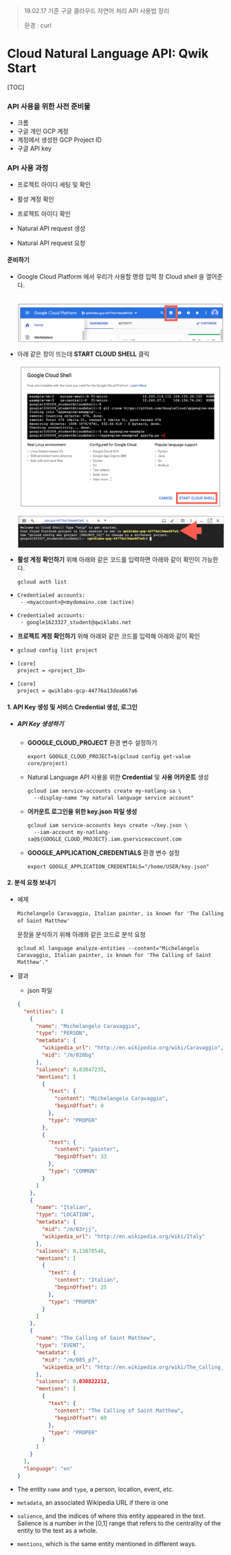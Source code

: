 > 19.02.17 기준 구글 클라우드 자연어 처리 API 사용법 정리
>
> 환경 : curl

# Cloud Natural Language API: Qwik Start

[TOC]

### API 사용을 위한 사전 준비물

- 크롬
- 구글 개인 GCP 계정
- 계정에서 생성한 GCP Project ID
- 구글 API key

### API 사용 과정

- 프로젝트 아이디 세팅 및 확인
- 활성 계정 확인
- 프로젝트 아이디 확인

- Natural API request 생성
- Natural API request 요청



#### 준비하기

- Google Cloud Platform 에서 우리가 사용할 명령 입력 창 Cloud shell 을 열어준다.

  ![pre1](.\Natural_pre_01.png)

- 아래 같은 창이 뜨는데 **START CLOUD SHELL** 클릭

  ![pre2](.\Natural_pre_02.png)

  ![pre3](.\Natural_pre_03.png)

- **활성 계정 확인하기** 위해 아래와 같은 코드를 입력하면 아래와 같이 확인이 가능한다.

  ```curl
  gcloud auth list
  ```

- ```curl
  Credentialed accounts:
   - <myaccount>@<mydomain>.com (active)
  ```

- ```curl
  Credentialed accounts:
   - google1623327_student@qwiklabs.net
  ```



- **프로젝트 계정 확인하기** 위해 아래와 같은 코드를 입력해 아래와 같이 확인

- ```curl
  gcloud config list project
  ```

- ```curl
  [core]
  project = <project_ID>
  ```

- ```curl
  [core]
  project = qwiklabs-gcp-44776a13dea667a6
  ```





#### 1. API Key 생성 및 서비스 Credential 생성, 로그인

- ##### API Key 생성하기

  - **GOOGLE_CLOUD_PROJECT** 환경 변수 설정하기

    ```curl
    export GOOGLE_CLOUD_PROJECT=$(gcloud config get-value core/project)
    ```

  - Natural Language API 사용을 위한 **Credential** 및 **사용 어카운트** 생성

    ```curl
    gcloud iam service-accounts create my-natlang-sa \
      --display-name "my natural language service account"
    ```

  - **어카운트 로그인을 위한 key.json 파일 생성**

    ```curl
    gcloud iam service-accounts keys create ~/key.json \
      --iam-account my-natlang-sa@${GOOGLE_CLOUD_PROJECT}.iam.gserviceaccount.com
    ```

  - **GOOGLE_APPLICATION_CREDENTIALS** 환경 변수 설정

    ```curl
    export GOOGLE_APPLICATION_CREDENTIALS="/home/USER/key.json"
    ```

    

#### 2. 분석 요청 보내기

- 예제

  `Michelangelo Caravaggio, Italian painter, is known for 'The Calling of Saint Matthew'`

  문장을 분석하기 위해 아래와 같은 코드로 분석 요청

  ```curl
  gcloud ml language analyze-entities --content="Michelangelo Caravaggio, Italian painter, is known for 'The Calling of Saint Matthew'."
  ```



- 결과

  - json 파일

  ```json
  {
    "entities": [
      {
        "name": "Michelangelo Caravaggio",
        "type": "PERSON",
        "metadata": {
          "wikipedia_url": "http://en.wikipedia.org/wiki/Caravaggio",
          "mid": "/m/020bg"
        },
        "salience": 0.83047235,
        "mentions": [
          {
            "text": {
              "content": "Michelangelo Caravaggio",
              "beginOffset": 0
            },
            "type": "PROPER"
          },
          {
            "text": {
              "content": "painter",
              "beginOffset": 33
            },
            "type": "COMMON"
          }
        ]
      },
      {
        "name": "Italian",
        "type": "LOCATION",
        "metadata": {
          "mid": "/m/03rjj",
          "wikipedia_url": "http://en.wikipedia.org/wiki/Italy"
        },
        "salience": 0.13870546,
        "mentions": [
          {
            "text": {
              "content": "Italian",
              "beginOffset": 25
            },
            "type": "PROPER"
          }
        ]
      },
      {
        "name": "The Calling of Saint Matthew",
        "type": "EVENT",
        "metadata": {
          "mid": "/m/085_p7",
          "wikipedia_url": "http://en.wikipedia.org/wiki/The_Calling_of_St_Matthew_(Caravaggio)"
        },
        "salience": 0.030822212,
        "mentions": [
          {
            "text": {
              "content": "The Calling of Saint Matthew",
              "beginOffset": 69
            },
            "type": "PROPER"
          }
        ]
      }
    ],
    "language": "en"
  }
  ```

- The entity `name` and `type`, a person, location, event, etc.

- `metadata`, an associated Wikipedia URL if there is one

- `salience`, and the indices of where this entity appeared in the text. Salience is a number in the [0,1] range that refers to the centrality of the entity to the text as a whole.

- `mentions`, which is the same entity mentioned in different ways.